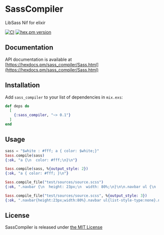 # SassCompiler
LibSass Nif for elixir

[![CI](https://github.com/Youimmi/sass_compiler/workflows/CI/badge.svg?branch=main&event=push)](https://github.com/Youimmi/sass_compiler) [![hex.pm version](https://img.shields.io/hexpm/v/sass_compiler.svg)](https://hex.pm/packages/sass_compiler)

## Documentation

API documentation is available at [https://hexdocs.pm/sass_compiler/Sass.html](https://hexdocs.pm/sass_compiler/Sass.html)

## Installation

Add `sass_compiler` to your list of dependencies in `mix.exs`:

```elixir
def deps do
  [
    {:sass_compiler, "~> 0.1"}
  ]
end
```

## Usage

```elixir
sass = "$white : #fff; a { color: $white;}"
Sass.compile(sass)
{:ok, "a {\n  color: #fff;\n}\n"}

Sass.compile(sass, %{output_style: 2})
{:ok, "a { color: #fff; }\n"}

Sass.compile_file("test/sources/source.scss")
{:ok, ".navbar {\n  height: 23px;\n  width: 80%;\n}\n\n.navbar ul {\n  list-style-type: none;\n}\n\n.navbar li {\n  float: left;\n}\n\n.navbar li a {\n  font-weight: bold;\n}\n"}

Sass.compile_file("test/sources/source.scss", %{output_style: 3})
{:ok, ".navbar{height:23px;width:80%}.navbar ul{list-style-type:none}.navbar li{float:left}.navbar li a{font-weight:bold}\n"}
```

## License

SassCompiler is released under [the MIT License](./LICENSE)
